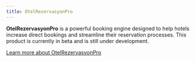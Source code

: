 ```yaml
---
title: OtelRezervasyonPro
---
```


**OtelRezervasyonPro** is a powerful booking engine designed to help hotels increase direct bookings and streamline their reservation processes. This product is currently in beta and is still under development.

[Learn more about OtelRezervasyonPro](docs/otelrezervasyonpro)
